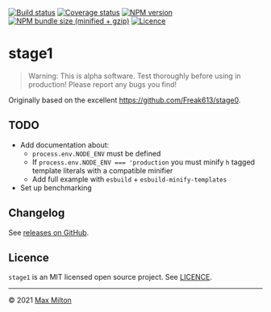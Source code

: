 [![Build status](https://img.shields.io/github/workflow/status/MaxMilton/stage1/ci)](https://github.com/MaxMilton/stage1/actions)
[![Coverage status](https://img.shields.io/codeclimate/coverage/MaxMilton/stage1)](https://codeclimate.com/github/MaxMilton/stage1)
[![NPM version](https://img.shields.io/npm/v/stage1.svg)](https://www.npmjs.com/package/stage1)
[![NPM bundle size (minified + gzip)](https://img.shields.io/bundlephobia/minzip/stage1.svg)](https://bundlephobia.com/result?p=stage1)
[![Licence](https://img.shields.io/github/license/MaxMilton/stage1.svg)](https://github.com/MaxMilton/stage1/blob/master/LICENSE)

# stage1

> Warning: This is alpha software. Test thoroughly before using in production! Please report any bugs you find!

Originally based on the excellent <https://github.com/Freak613/stage0>.

## TODO

- Add documentation about:
  - `process.env.NODE_ENV` must be defined
  - If `process.env.NODE_ENV === 'production` you must minify `h` tagged template literals with a compatible minifier
  - Add full example with `esbuild` + `esbuild-minify-templates`
- Set up benchmarking

## Changelog

See [releases on GitHub](https://github.com/MaxMilton/stage1/releases).

## Licence

`stage1` is an MIT licensed open source project. See [LICENCE](https://github.com/MaxMilton/stage1/blob/master/LICENCE).

---

© 2021 [Max Milton](https://maxmilton.com)
